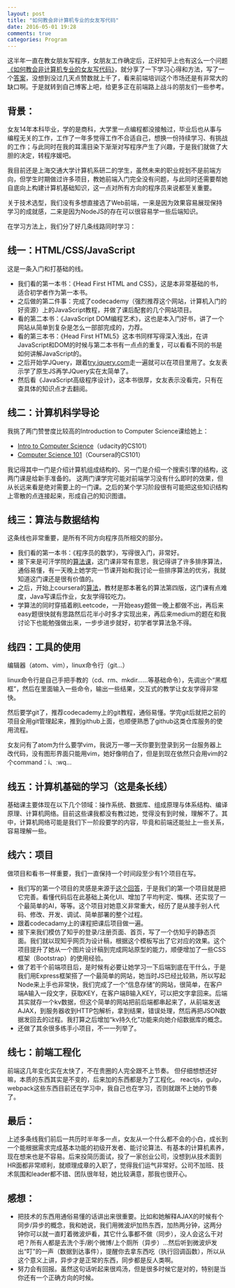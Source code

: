 ```yaml
---
layout: post
title: "如何教会非计算机专业的女友写代码"
date: 2016-05-01 19:28
comments: true
categories: Program
---
```


这半年一直在教女朋友写程序，女朋友工作确定后，正好知乎上也有这么一个问题[《如何教会非计算机专业的女友写代码》](https://www.zhihu.com/question/34915410)，就分享了一下学习心得和方法，写了一个[答案](https://www.zhihu.com/question/34915410/answer/95860877)，没想到没过几天点赞数就上千了，看来前端培训这个市场还是有非常大的缺口啊。于是就转到自己博客上吧，给更多正在前端路上战斗的朋友们一些参考。

## 背景：

女友14年本科毕业，学的是商科，大学里一点编程都没接触过，毕业后也从事与编程无关的工作，工作了一年多觉得工作不合适自己，想换一份持续学习、有挑战的工作；与此同时在我的耳濡目染下渐渐对写程序产生了兴趣，于是我们就做了大胆的决定，转程序媛吧。

我目前还是上海交通大学计算机系研二的学生，虽然未来的职业规划不是前端方向，但学生时期做过许多项目，教她前端入门完全没有问题，与此同时还需要帮她自底向上构建计算机基础知识，这一点对所有方向的程序员来说都至关重要。

关于技术选型，我们没有多想直接选了Web前端，一来是因为效果容易展现保持学习的成就感，二来是因为NodeJS的存在可以很容易学一些后端知识。

在学习方法上，我们分了好几条线路同时学习：

## 线一：HTML/CSS/JavaScript

这是一条入门和打基础的线。

* 我们看的第一本书：《Head First HTML and CSS》，这是本非常基础的书，适合初学者作为第一本书。
* 之后做的第二件事：完成了codecademy（强烈推荐这个网站，计算机入门的好资源）上的JavaScript教程，并做了课后配套的几个网站项目。
* 看的第二本书：《JavaScript DOM编程艺术》，这也是本入门好书，讲了一个网站从简单到复杂是怎么一部部完成的，力荐。
* 看的第三本书：《Head First HTML5》这本书同样写得深入浅出，在讲JavaScript和DOM的时候与第二本书有一点点的重复，可以看看不同的书是如何讲解JavaScript的。
* 之后开始学JQuery，跟着[try.jquery.com](http://try.jquery.com)走一遍就可以在项目里用了。女友表示学了原生JS再学JQuery实在太简单了。
* 然后看《JavaScript高级程序设计》，这本书很厚，女友表示没看完，只有在查具体的知识点才去翻阅。

## 线二：计算机科学导论

我挑了两门赞誉度比较高的Introduction to Computer Science课给她上：

* [Intro to Computer Science](https://www.udacity.com/course/intro-to-computer-science--cs101)（udacity的CS101）
* [Computer Science 101](https://www.coursera.org/course/cs101)（Coursera的CS101）

我记得其中一门是介绍计算机组成结构的、另一门是介绍一个搜索引擎的结构，这两门课是给新手准备的。
这两门课学完可能对前端学习没有什么即时的效果，但从长远来看是绝对需要上的一门课。之后的某个学习阶段很有可能把这些知识结构上零散的点连接起来，形成自己的知识图谱。

## 线三：算法与数据结构

这条线也非常重要，是所有不同方向程序员所相交的部分。

* 我们看的第一本书：《程序员的数学》，写得很入门，非常好。
* 接下来是可汗学院的[算法课](https://www.khanacademy.org/computing/computer-science/algorithms)，这门课非常有意思，我记得讲了许多排序算法，通俗易懂，有一天晚上她学完一节课开始和我讨论一些排序算法的优劣，我就知道这门课还是很有价值的。
* 之后，开始上coursera的[算法](https://www.coursera.org/course/algs4partI)，教材是那本著名的算法第四版，这门课有点难度，Java写课后作业，女友学得较吃力。
* 学算法的同时穿插着刷Leetcode，一开始easy题做一晚上都做不出，再后来easy题很快就有思路然后花半小时多才实现出来，再后来medium的题在和我讨论下也能勉强做出来，一步步进步就好，初学者学算法急不得。

## 线四：工具的使用

编辑器（atom、vim），linux命令行（git...）

linux命令行是自己手把手教的（cd、rm、mkdir......等基础命令），先调出个“黑框框”，然后在里面输入一些命令，输出一些结果，交互式的教学让女友学得非常快。

然后要学git了，推荐codecademy上的git教程，通俗易懂。学完git后就把之前的项目全用git管理起来，推到github上面，也顺便熟悉了github这类仓库服务的使用流程。

女友问有了atom为什么要学vim，我说万一哪一天你要到登录到另一台服务器上改代码，没有图形界面只能用vim，她好像明白了，但是到现在依然只会用vim的2个command：i、:wq...

## 线五：计算机基础的学习（这是条长线）

基础课主要体现在以下几个领域：操作系统、数据库、组成原理与体系结构、编译原理、计算机网络。目前这些课我都没有教过她，觉得没有到时候，理解不了。其中，计算机网络可能是我们下一阶段要学的内容，毕竟和前端还能扯上一些关系，容易理解一些。

## 线六：项目

做项目和看书一样重要，我们一直保持一个时间段至少有1个项目在写。

* 我们写的第一个项目的灵感是来源于[这个回答](https://www.zhihu.com/question/27580342/answer/37209539)，于是我们的第一个项目就是把它完善。看懂代码后在此基础上美化UI、增加了平均判定、悔棋、还实现了一个最简单的AI，等等。这个项目对她意义非常重大，经历了是从接手别人代码、修改、开发、调试、简单部署的整个过程。
* 跟着codecadamy上的课程把课后项目做一遍。
* 接下来我们模仿了知乎的登录/注册页面、首页，写了一个仿知乎的静态页面。我们就以现知乎网页为设计稿，根据这个模板写出了它对应的效果。这个项目提升了她从一个图片设计稿到完成网站原型的能力，顺便增加了一些CSS框架（Bootstrap）的使用经验。
* 做了若干个前端项目后，是时候有必要让她学习一下后端到底在干什么，于是我们用Express框架搭了一个最简单的网站，她当时JS已经比较熟，所以写起Node来上手也非常快，我们完成了一个“信息存储”的网站，很简单，在客户端A输入一段文字，获取KEY，在客户端B输入KEY，可以把文字拿回来。后端其实就存一个kv数据，但这个简单的网站把前后端都串起来了，从前端发送AJAX，到服务器收到HTTP包解析，拿到结果，错误处理，然后再把JSON数据发回去的过程。我打算之后增加“kv持久化”功能来向她介绍数据库的概念。
* 还做了其余很多练手小项目，不一一列举了。

## 线七：前端工程化
前端这几年变化实在太快了，不在贵圈的人完全跟不上节奏。
但仔细想想还好嘛，本质的东西其实是不变的，后来加的东西都是为了工程化。
reactjs，gulp，webpack这些东西目前还在学习中，我自己也在学习，否则就跟不上她的节奏了。

## 最后：
上述多条线我们前后一共历时半年多一点，女友从一个什么都不会的小白，成长到一个能根据需求完成基本功能的初级开发者、能讨论算法、有基本的计算机素养，现在想来也是不容易。后来投简历面试，投了一家创业公司，没想到从技术面到HR面都非常顺利，就顺理成章的入职了，觉得我们运气非常好。公司不加班、技术氛围和leader都不错、团队很年轻，她比较满意，那我也很开心。

## 感想：
* 把技术的东西用通俗易懂的话讲出来很重要。比如和她解释AJAX的时候有个同步/异步的概念，我和她说，我们用微波炉加热东西，加热两分钟，这两分钟你可以就一直盯着微波炉看，其它什么事都不做（同步），没人会这么干对吧？所有人都是去洗个手/刷个微博/上个厕所（异步）...然后听到微波炉发出“叮”的一声（数据到达事件），提醒你去拿东西吃（执行回调函数），所以从这个意义上讲，异步才是正常的东西，同步都是反人类啊。
* 努力会有回报。虽然这句话听起来很鸡汤，但是很多时候它是对的，特别是当你还有一个正确方向的时候。
